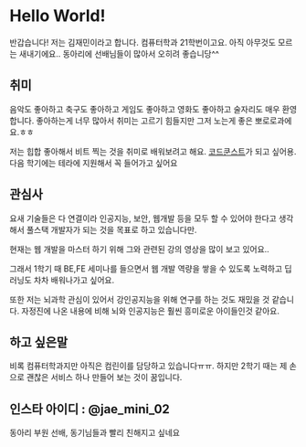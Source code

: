# Hello World!
반갑습니다! 저는 김재민이라고 합니다. 컴퓨터학과 21학번이고요.
아직 아무것도 모르는 새내기에요..
동아리에 선배님들이 많아서 오히려 좋습니당^^

## 취미
음악도 좋아하고 축구도 좋아하고 게임도 좋아하고 영화도 좋아하고 술자리도 매우 환영합니다. 
좋아하는게 너무 많아서 취미는 고르기 힘들지만 그저 노는게 좋은 뽀로로과에요.ㅎㅎ

저는 힙합 좋아해서 비트 찍는 것을 취미로 배워보려고 해요.
[코드쿤스트](https://image.ajunews.com/content/image/2019/06/20/20190620002956253696.jpg)가 되고 싶어용. 
다음 학기에는 테라에 지원해서 꼭 들어가고 싶어요

## 관심사
요새 기술들은 다 연결이라 인공지능, 보안, 웹개발 등을 모두 할 수 있어야 한다고 생각해서 풀스택 개발자가 되는 것을 목표로 하고 있습니다만.

현재는 웹 개발을 마스터 하기 위해 그와 관련된 강의 영상을 많이 보고 있어요..

그래서 1학기 때 BE,FE 세미나를 들으면서 웹 개발 역량을 쌓을 수 있도록 노력하고
딥러닝도 차차 배워나가고 싶어요.

또한 저는 뇌과학 관심이 있어서 강인공지능을 위해 연구를 하는 것도 재밌을 것 같습니다.
자정진에 나온 내용에 비해 뇌와 인공지능은 훨씬 흥미로운 아이들인것 같아요.

## 하고 싶은말
비록 컴퓨터학과지만 아직은 컴린이를 담당하고 있습니다ㅠㅠ.
하지만 2학기 때는 제 손으로 괜찮은 서비스 하나 만들어 보는 것이 꿈입니다.

## 인스타 아이디 : @jae_mini_02
동아리 부원 선배, 동기님들과 빨리 친해지고 싶네요
